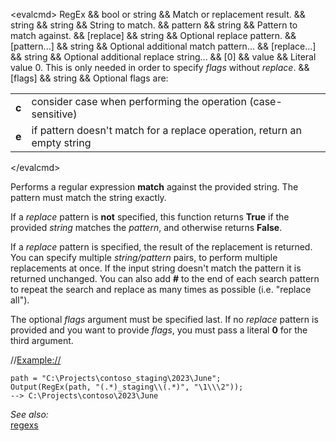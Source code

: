 \<evalcmd\> RegEx && bool or string && Match or replacement result. && string && string && String to match. && pattern && string && Pattern to match against. && \[replace\] && string && Optional replace pattern. && \[pattern...\] && string && Optional additional match pattern... && \[replace...\] && string && Optional additional replace string... && \[0\] && value && Literal value 0. This is only needed in order to specify *flags* without *replace*. && \[flags\] && string && Optional flags are:

|       |                                                                          |
|-------|--------------------------------------------------------------------------|
| **c** | consider case when performing the operation (case-sensitive)             |
| **e** | if pattern doesn't match for a replace operation, return an empty string |

\</evalcmd\>

Performs a regular expression **match** against the provided string. The pattern must match the string exactly.

If a *replace* pattern is **not** specified, this function returns **True** if the provided *string* matches the *pattern*, and otherwise returns **False**.

If a *replace* pattern is specified, the result of the replacement is returned. You can specify multiple *string/pattern* pairs, to perform multiple replacements at once. If the input string doesn't match the pattern it is returned unchanged. You can also add **\#** to the end of each search pattern to repeat the search and replace as many times as possible (i.e. "replace all").

The optional *flags* argument must be specified last. If no *replace* pattern is provided and you want to provide *flags*, you must pass a literal **0** for the third argument.

//<Example://>

    path = "C:\Projects\contoso_staging\2023\June";
    Output(RegEx(path, "(.*)_staging\\(.*)", "\1\\\2"));
    --> C:\Projects\contoso\2023\June

*See also:*  
[regexs](regexs.md)
